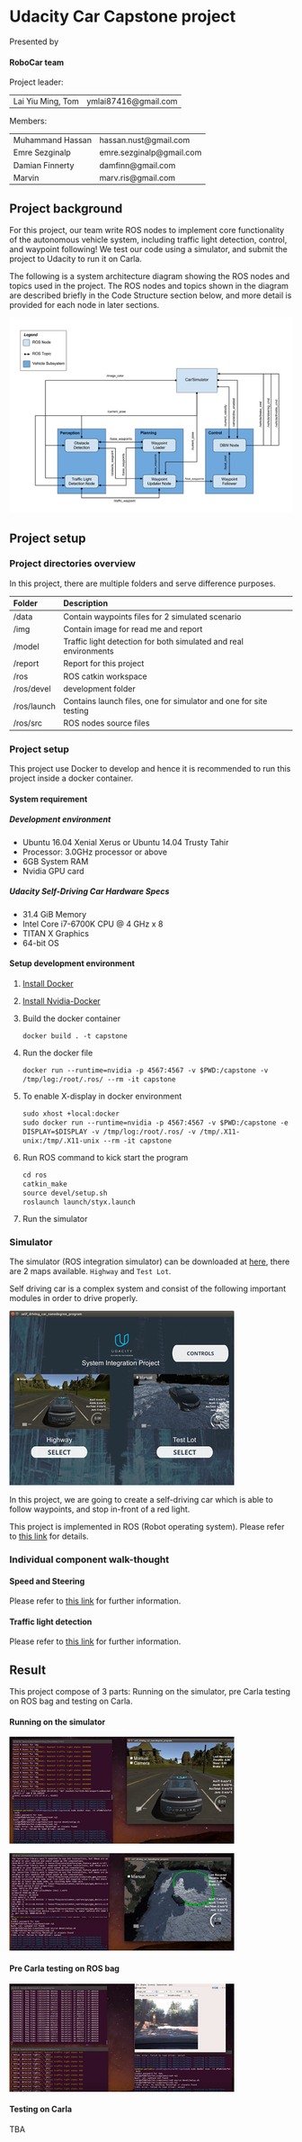 # Udacity Car Capstone project 

[//]: # (Image References)

[image1]: ./imgs/simulator.png "simulator"
[image2]: ./imgs/ros_code_structure.PNG "ros code structure"
[image3]: ./imgs/tl-detector-ros-graph.png "traffic light detector node"
[image4]: ./imgs/waypoint-updater-ros-graph.png "waypoint updater node"
[image5]: ./imgs/dbw-node-ros-graph.png "dbw node"
[image6]: ./imgs/result_highway_video.PNG "result highway"
[image7]: ./imgs/result_testlot_video.PNG "result testlot"
[image8]: ./imgs/result_rosbag_video.PNG "rosbag testlot"

Presented by

#### RoboCar team

Project leader:
<table style="border-collapse: collapse; border: none;">
<tr>
    <td>Lai Yiu Ming, Tom</td>
    <td>ymlai87416@gmail.com</td>
</tr>
</table>

Members:
<table style="border-collapse: collapse; border: none;">
<tr>
    <td>Muhammand Hassan</td>
    <td>hassan.nust@gmail.com</td>
</tr>
<tr>
    <td>Emre Sezginalp</td>
    <td>emre.sezginalp@gmail.com</td>
</tr>
<tr>
    <td>Damian Finnerty</td>
    <td>damfinn@gmail.com</td>
</tr>
<tr>
    <td>Marvin</td>
    <td>marv.ris@gmail.com</td>
</tr>
</table>

## Project background
For this project, our team write ROS nodes to implement core functionality of the autonomous vehicle system,
including traffic light detection, control, and waypoint following! We test our code using a simulator,
and submit the project to Udacity to run it on Carla.

The following is a system architecture diagram showing the ROS nodes and topics used in the project.
The ROS nodes and topics shown in the diagram are
described briefly in the Code Structure section below, and more detail is provided for each node in later sections.

![alt text][image2]

## Project setup

### Project directories overview

In this project, there are multiple folders and serve difference purposes.

| Folder | Description |
| :------------ | :----------- |
| /data       | Contain waypoints files for 2 simulated scenario  |
| /img       | Contain image for read me and report  |
| /model       | Traffic light detection for both simulated and real environments |
| /report       | Report for this project |
| /ros       | ROS catkin workspace  |
| /ros/devel       |  development folder |
| /ros/launch       | Contains launch files, one for simulator and one for site testing |
| /ros/src       | ROS nodes source files  |


### Project setup

This project use Docker to develop and hence it is recommended to run this project inside a docker container.

#### System requirement

##### Development environment
* Ubuntu 16.04 Xenial Xerus or Ubuntu 14.04 Trusty Tahir
* Processor: 3.0GHz processor or above
* 6GB System RAM
* Nvidia GPU card

##### Udacity Self-Driving Car Hardware Specs
* 31.4 GiB Memory
* Intel Core i7-6700K CPU @ 4 GHz x 8
* TITAN X Graphics
* 64-bit OS

#### Setup development environment

1. [Install Docker](https://docs.docker.com/install/)

2. [Install Nvidia-Docker](https://github.com/nvidia/nvidia-docker/wiki/Installation-(version-2.0))

3. Build the docker container

    ```
    docker build . -t capstone
    ```

4. Run the docker file

    ```
    docker run --runtime=nvidia -p 4567:4567 -v $PWD:/capstone -v /tmp/log:/root/.ros/ --rm -it capstone
    ```

5. To enable X-display in docker environment
    
    ```
    sudo xhost +local:docker
    sudo docker run --runtime=nvidia -p 4567:4567 -v $PWD:/capstone -e DISPLAY=$DISPLAY -v /tmp/log:/root/.ros/ -v /tmp/.X11-unix:/tmp/.X11-unix --rm -it capstone
    ```

6. Run ROS command to kick start the program

    ```
    cd ros
    catkin_make
    source devel/setup.sh
    roslaunch launch/styx.launch
    ```

7. Run the simulator

### Simulator

The simulator (ROS integration simulator) can be downloaded at [here](https://github.com/udacity/self-driving-car-sim/releases),
there are 2 maps available. `Highway` and `Test Lot`.

Self driving car is a complex system and consist of the following important modules in order to drive properly.

![alt text][image1]

In this project, we are going to create a self-driving car which is able to follow waypoints, and stop
 in-front of a red light.

This project is implemented in ROS (Robot operating system). Please refer
to [this link](./report/system_architecture.md) for details.

### Individual component walk-thought

#### Speed and Steering

Please refer to [this link](./report/control.md) for further information.

#### Traffic light detection

Please refer to [this link](./report/perception.md) for further information.

## Result

This project compose of 3 parts: Running on the simulator, pre Carla testing on ROS bag and
testing on Carla.

#### Running on the simulator

[<img src="https://github.com/ymlai87416/CarND-Capstone/blob/master/imgs/result_highway_video.PNG">](https://youtu.be/K3YOUEuKAwQ)

[<img src="https://github.com/ymlai87416/CarND-Capstone/blob/master/imgs/result_testlot_video.PNG">](https://youtu.be/J22OQShw-7o)

#### Pre Carla testing on ROS bag

[<img src="https://github.com/ymlai87416/CarND-Capstone/blob/master/imgs/result_rosbag_video.PNG">](https://youtu.be/lCfDJDUgrS8)

#### Testing on Carla

TBA